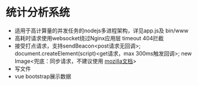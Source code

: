 # 统计分析系统
- 适用于高计算量的并发任务的nodejs多进程架构，详见app.js及 bin/www
- 高耗时请求使用websocket绕过Nginx应用层 timeout 404拦截
- 接受打点请求，支持sendBeacon<post请求无回调>; document.createElement(script)<get请求，max 300ms触发回调>; new Image<兜底：同步请求，不建议使用 [mozilla文档](https://developer.mozilla.org/en-US/docs/Web/API/Navigator/sendBeacon)>
- 写文件
- vue bootstrap展示数据
